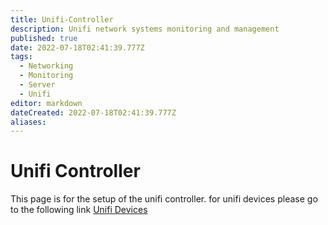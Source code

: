 ```yaml
---
title: Unifi-Controller
description: Unifi network systems monitoring and management
published: true
date: 2022-07-18T02:41:39.777Z
tags:
  - Networking
  - Monitoring
  - Server
  - Unifi
editor: markdown
dateCreated: 2022-07-18T02:41:39.777Z
aliases:
---
```

# Unifi Controller

This page is for the setup of the unifi controller. for unifi devices please go to the following link [Unifi Devices](https://wiki.commsnet.org/en/Networking/unifi)